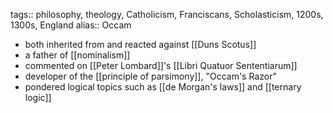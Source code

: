 tags:: philosophy, theology, Catholicism, Franciscans, Scholasticism, 1200s, 1300s, England
alias:: Occam

- both inherited from and reacted against [[Duns Scotus]]
- a father of [[nominalism]]
- commented on [[Peter Lombard]]'s [[Libri Quatuor Sententiarum]]
- developer of the [[principle of parsimony]], "Occam's Razor"
- pondered logical topics such as [[de Morgan's laws]] and [[ternary logic]]